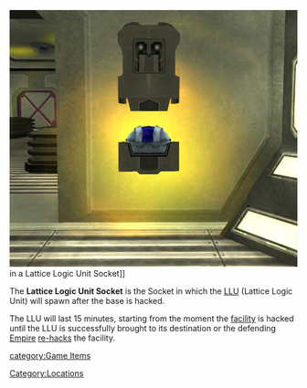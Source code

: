 ![](images/LLU.jpg "fig:LLU.jpg") in a Lattice Logic Unit Socket\]\]

The **Lattice Logic Unit Socket** is the Socket in which the
[LLU](LLU.md) (Lattice Logic Unit) will spawn after the base is
hacked.

The LLU will last 15 minutes, starting from the moment the
[facility](facility.md) is hacked until the LLU is successfully
brought to its destination or the defending [Empire](Empire.md)
[re-hacks](Hack.md) the facility.

[category:Game Items](category:Game_Items.md)

[Category:Locations](Category:Locations.md)
